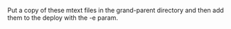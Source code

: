Put a copy of these mtext files in the grand-parent directory and then add them to the deploy with the -e param.
